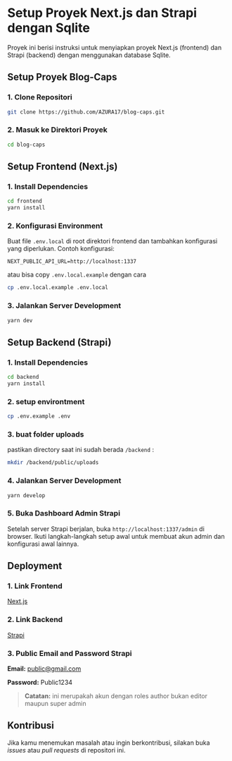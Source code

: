 # Setup Proyek Next.js dan Strapi dengan Sqlite

Proyek ini berisi instruksi untuk menyiapkan proyek Next.js (frontend) dan Strapi (backend) dengan menggunakan database Sqlite.

## Setup Proyek Blog-Caps

### 1. Clone Repositori

```bash
git clone https://github.com/AZURA17/blog-caps.git
```

### 2. Masuk ke Direktori Proyek

```bash
cd blog-caps
```

## Setup Frontend (Next.js)

### 1. Install Dependencies

```bash
cd frontend
yarn install
```

### 2. Konfigurasi Environment

Buat file `.env.local` di root direktori frontend dan tambahkan konfigurasi yang diperlukan. Contoh konfigurasi:

```plaintext
NEXT_PUBLIC_API_URL=http://localhost:1337
```
atau bisa copy `.env.local.example` dengan cara

```bash
cp .env.local.example .env.local
```

### 3. Jalankan Server Development

```bash
yarn dev
```

## Setup Backend (Strapi)

### 1. Install Dependencies

```bash
cd backend
yarn install
```

### 2. setup environtment

```bash
cp .env.example .env
```

### 3. buat folder uploads

pastikan directory saat ini sudah berada `/backend` :

```bash
mkdir /backend/public/uploads
```

### 4. Jalankan Server Development

```bash
yarn develop
```

### 5. Buka Dashboard Admin Strapi

Setelah server Strapi berjalan, buka `http://localhost:1337/admin` di browser. Ikuti langkah-langkah setup awal untuk membuat akun admin dan konfigurasi awal lainnya.

## Deployment

### 1. Link Frontend

[Next.js](jejakwisata.site)

### 2. Link Backend

[Strapi](develop.jejakwisata.site)

### 3. Public Email and Password Strapi

**Email:** public@gmail.com

**Password:** Public1234

> **Catatan:** ini merupakah akun dengan roles author bukan editor maupun super admin

## Kontribusi

Jika kamu menemukan masalah atau ingin berkontribusi, silakan buka *issues* atau *pull requests* di repositori ini.
